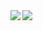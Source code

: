 <a href="https://github.com/anuraghazra/github-readme-stats">
  <img align="left" src="https://github-readme-stats.vercel.app/api?username=southernwind&count_private=true&show_icons=true" />
</a>
<a href="https://github.com/anuraghazra/github-readme-stats">
  <img align="left" src="https://github-readme-stats.vercel.app/api/top-langs/?username=southernwind&layout=compact" />
</a>
